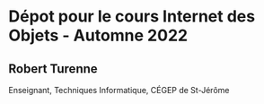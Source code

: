 # Dépot pour le cours Internet des Objets - Automne 2022
## Robert Turenne
Enseignant, 
Techniques Informatique, 
CÉGEP de St-Jérôme
